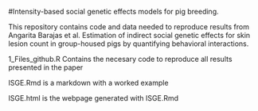 #Intensity-based social genetic effects models for pig breeding.

This repository contains code and data needed to reproduce results from Angarita Barajas et al. Estimation of indirect social genetic effects for skin lesion count in group-housed pigs by quantifying behavioral interactions.

1_Files_github.R Contains the necesary code to reproduce all results presented in the paper

ISGE.Rmd is a markdown with a worked example

ISGE.html is the webpage generated with ISGE.Rmd
